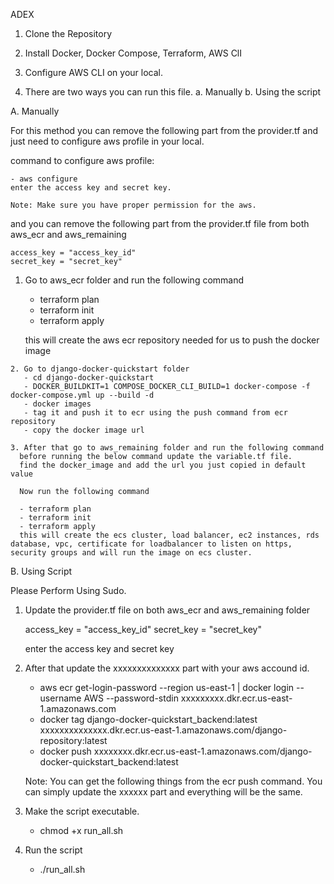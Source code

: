 ADEX


1. Clone the Repository

2. Install Docker, Docker Compose, Terraform, AWS ClI

3. Configure AWS CLI on your local.

4. There are two ways you can run this file.
   a. Manually 
   b. Using the script

A. Manually

   For this method you can remove the following part from the provider.tf and just need to configure aws profile in your local.

   command to configure aws profile:  

    - aws configure
    enter the access key and secret key.

    Note: Make sure you have proper permission for the aws.

  and you can remove the following part from the provider.tf file from both aws_ecr and aws_remaining
  
    access_key = "access_key_id"
    secret_key = "secret_key"

   1. Go to aws_ecr folder and run the following command
      - terraform plan
      - terraform init
      - terraform apply 

      this will create the aws ecr repository needed for us to push the docker image
    
    2. Go to django-docker-quickstart folder
       - cd django-docker-quickstart
       - DOCKER_BUILDKIT=1 COMPOSE_DOCKER_CLI_BUILD=1 docker-compose -f docker-compose.yml up --build -d
       - docker images
       - tag it and push it to ecr using the push command from ecr repository
       - copy the docker image url

    3. After that go to aws_remaining folder and run the following command  
      before running the below command update the variable.tf file.
      find the docker_image and add the url you just copied in default value
      
      Now run the following command

      - terraform plan
      - terraform init
      - terraform apply
      this will create the ecs cluster, load balancer, ec2 instances, rds database, vpc, certificate for loadbalancer to listen on https, security groups and will run the image on ecs cluster.



B. Using Script



Please Perform Using Sudo.


1. Update the provider.tf file on both aws_ecr and aws_remaining folder

    access_key = "access_key_id"
    secret_key = "secret_key"

    enter the access key and secret key

2. After that update the xxxxxxxxxxxxxx part with your aws accound id.
   - aws ecr get-login-password --region us-east-1 | docker login --username AWS --password-stdin xxxxxxxxx.dkr.ecr.us-east-1.amazonaws.com
   - docker tag django-docker-quickstart_backend:latest xxxxxxxxxxxxxx.dkr.ecr.us-east-1.amazonaws.com/django-repository:latest
   - docker push xxxxxxxx.dkr.ecr.us-east-1.amazonaws.com/django-docker-quickstart_backend:latest

   Note: You can get the following things from the ecr push command. You can simply update the xxxxxx part and everything will be the same.

3. Make the script executable.
   - chmod +x run_all.sh

4. Run the script

   - ./run_all.sh